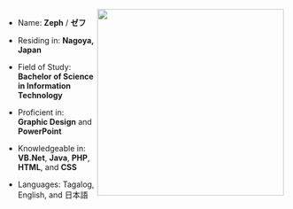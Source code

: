 <img width="337" src="https://pbs.twimg.com/profile_images/1827620488333627392/SzmzUWjC_400x400.jpg" align=right />

- Name: **Zeph** / **ゼフ**

- Residing in: **Nagoya, Japan**

- Field of Study: **Bachelor of Science in Information Technology**

- Proficient in: **Graphic Design** and **PowerPoint**

- Knowledgeable in: **VB.Net**, **Java**, **PHP**, **HTML**, and **CSS**

- Languages: Tagalog, English, and 日本語
